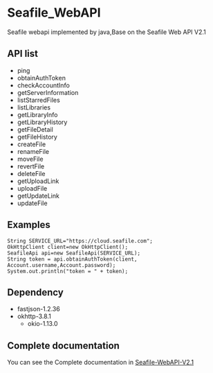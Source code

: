 # Seafile_WebAPI
Seafile webapi implemented by java,Base on the Seafile Web API V2.1

## API list
 - ping
 - obtainAuthToken
 - checkAccountInfo
 - getServerInformation
 - listStarredFiles
 - listLibraries
 - getLibraryInfo
 - getLibraryHistory
 - getFileDetail
 - getFileHistory
 - createFile
 - renameFile
 - moveFile
 - revertFile
 - deleteFile
 - getUploadLink
 - uploadFile
 - getUpdateLink
 - updateFile

## Examples

    String SERVICE_URL="https://cloud.seafile.com";
    OkHttpClient client=new OkHttpClient();
    SeafileApi api=new SeafileApi(SERVICE_URL);
    String token = api.obtainAuthToken(client, Account.username,Account.password);
    System.out.println("token = " + token);

## Dependency
 - fastjson-1.2.36
 - okhttp-3.8.1
    - okio-1.13.0
    
## Complete documentation
You can see the Complete documentation in [Seafile-WebAPI-V2.1](https://manual.seafile.com/develop/web_api_v2.1.html)